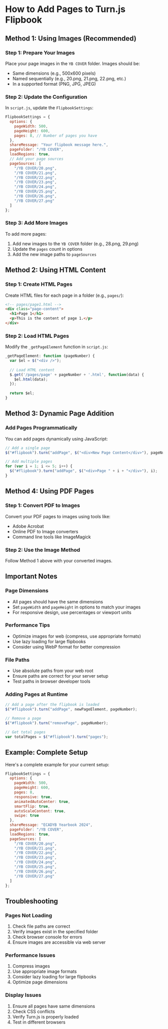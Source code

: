 # How to Add Pages to Turn.js Flipbook

## Method 1: Using Images (Recommended)

### Step 1: Prepare Your Images
Place your page images in the `YB COVER` folder. Images should be:
- Same dimensions (e.g., 500x600 pixels)
- Named sequentially (e.g., 20.png, 21.png, 22.png, etc.)
- In a supported format (PNG, JPG, JPEG)

### Step 2: Update the Configuration
In `script.js`, update the `FlipbookSettings`:

```javascript
FlipbookSettings = {
  options: {
    pageWidth: 500,
    pageHeight: 600,
    pages: 8, // Number of pages you have
  },
  shareMessage: "Your flipbook message here.",
  pageFolder: "/YB COVER",
  loadRegions: true,
  // Add your page sources
  pageSources: [
    "/YB COVER/20.png",
    "/YB COVER/21.png", 
    "/YB COVER/22.png",
    "/YB COVER/23.png",
    "/YB COVER/24.png",
    "/YB COVER/25.png",
    "/YB COVER/26.png",
    "/YB COVER/27.png"
  ]
};
```

### Step 3: Add More Images
To add more pages:
1. Add new images to the `YB COVER` folder (e.g., 28.png, 29.png)
2. Update the `pages` count in options
3. Add the new image paths to `pageSources`

## Method 2: Using HTML Content

### Step 1: Create HTML Pages
Create HTML files for each page in a folder (e.g., `pages/`):

```html
<!-- pages/page1.html -->
<div class="page-content">
  <h1>Page 1</h1>
  <p>This is the content of page 1.</p>
</div>
```

### Step 2: Load HTML Pages
Modify the `_getPageElement` function in `script.js`:

```javascript
_getPageElement: function (pageNumber) {
  var $el = $("<div />");
  
  // Load HTML content
  $.get('/pages/page' + pageNumber + '.html', function(data) {
    $el.html(data);
  });
  
  return $el;
}
```

## Method 3: Dynamic Page Addition

### Add Pages Programmatically
You can add pages dynamically using JavaScript:

```javascript
// Add a single page
$("#flipbook").turn("addPage", $("<div>New Page Content</div>"), pageNumber);

// Add multiple pages
for (var i = 1; i <= 5; i++) {
  $("#flipbook").turn("addPage", $("<div>Page " + i + "</div>"), i);
}
```

## Method 4: Using PDF Pages

### Step 1: Convert PDF to Images
Convert your PDF pages to images using tools like:
- Adobe Acrobat
- Online PDF to Image converters
- Command line tools like ImageMagick

### Step 2: Use the Image Method
Follow Method 1 above with your converted images.

## Important Notes

### Page Dimensions
- All pages should have the same dimensions
- Set `pageWidth` and `pageHeight` in options to match your images
- For responsive design, use percentages or viewport units

### Performance Tips
- Optimize images for web (compress, use appropriate formats)
- Use lazy loading for large flipbooks
- Consider using WebP format for better compression

### File Paths
- Use absolute paths from your web root
- Ensure paths are correct for your server setup
- Test paths in browser developer tools

### Adding Pages at Runtime
```javascript
// Add a page after the flipbook is loaded
$("#flipbook").turn("addPage", newPageElement, pageNumber);

// Remove a page
$("#flipbook").turn("removePage", pageNumber);

// Get total pages
var totalPages = $("#flipbook").turn("pages");
```

## Example: Complete Setup

Here's a complete example for your current setup:

```javascript
FlipbookSettings = {
  options: {
    pageWidth: 500,
    pageHeight: 600,
    pages: 8,
    responsive: true,
    animatedAutoCenter: true,
    smartFlip: true,
    autoScaleContent: true,
    swipe: true
  },
  shareMessage: "ECADYB Yearbook 2024",
  pageFolder: "/YB COVER",
  loadRegions: true,
  pageSources: [
    "/YB COVER/20.png",
    "/YB COVER/21.png", 
    "/YB COVER/22.png",
    "/YB COVER/23.png",
    "/YB COVER/24.png",
    "/YB COVER/25.png",
    "/YB COVER/26.png",
    "/YB COVER/27.png"
  ]
};
```

## Troubleshooting

### Pages Not Loading
1. Check file paths are correct
2. Verify images exist in the specified folder
3. Check browser console for errors
4. Ensure images are accessible via web server

### Performance Issues
1. Compress images
2. Use appropriate image formats
3. Consider lazy loading for large flipbooks
4. Optimize page dimensions

### Display Issues
1. Ensure all pages have same dimensions
2. Check CSS conflicts
3. Verify Turn.js is properly loaded
4. Test in different browsers 